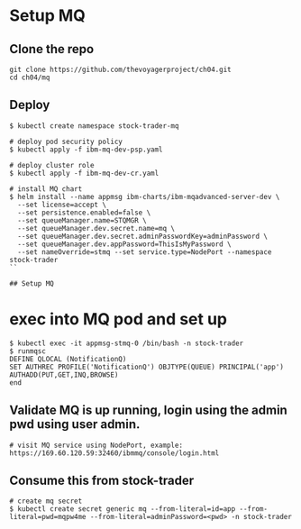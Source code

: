 # Setup MQ

## Clone the repo

```
git clone https://github.com/thevoyagerproject/ch04.git
cd ch04/mq
```

## Deploy

```
$ kubectl create namespace stock-trader-mq

# deploy pod security policy
$ kubectl apply -f ibm-mq-dev-psp.yaml 

# deploy cluster role
$ kubectl apply -f ibm-mq-dev-cr.yaml 

# install MQ chart
$ helm install --name appmsg ibm-charts/ibm-mqadvanced-server-dev \
  --set license=accept \
  --set persistence.enabled=false \
  --set queueManager.name=STQMGR \
  --set queueManager.dev.secret.name=mq \
  --set queueManager.dev.secret.adminPasswordKey=adminPassword \
  --set queueManager.dev.appPassword=ThisIsMyPassword \
  --set nameOverride=stmq --set service.type=NodePort --namespace stock-trader  
``

## Setup MQ

```

# exec into MQ pod and set up
```
$ kubectl exec -it appmsg-stmq-0 /bin/bash -n stock-trader
$ runmqsc
DEFINE QLOCAL (NotificationQ)
SET AUTHREC PROFILE('NotificationQ') OBJTYPE(QUEUE) PRINCIPAL('app') AUTHADD(PUT,GET,INQ,BROWSE)
end

```

## Validate MQ is up running, login using the admin pwd using user admin.


```
# visit MQ service using NodePort, example:
https://169.60.120.59:32460/ibmmq/console/login.html
```

## Consume this from stock-trader


```
# create mq secret
$ kubectl create secret generic mq --from-literal=id=app --from-literal=pwd=mqpw4me --from-literal=adminPassword=<pwd> -n stock-trader
```
